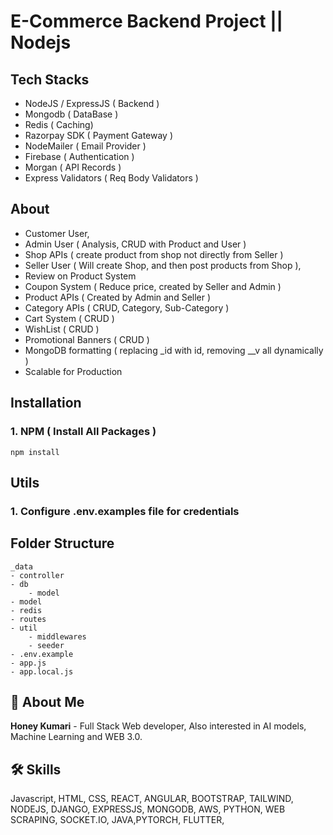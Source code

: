 # E-Commerce Backend Project || Nodejs

## Tech Stacks 
- NodeJS / ExpressJS ( Backend )
- Mongodb ( DataBase )
- Redis ( Caching)
- Razorpay SDK ( Payment Gateway )
- NodeMailer ( Email Provider )
- Firebase ( Authentication )
- Morgan ( API Records )
- Express Validators ( Req Body Validators )

## About
- Customer User,
- Admin User ( Analysis, CRUD with Product and User )
- Shop APIs ( create product from shop not directly from Seller  )
- Seller User ( Will create Shop, and then post products from Shop ),
- Review on Product System
- Coupon System ( Reduce price, created by Seller and Admin )
- Product APIs ( Created by Admin and Seller )
- Category APIs ( CRUD, Category, Sub-Category )
- Cart System ( CRUD )
- WishList ( CRUD )
- Promotional Banners ( CRUD )
- MongoDB formatting ( replacing _id with id, removing __v all dynamically )
- Scalable for Production

## Installation

### 1. NPM ( Install All Packages )

```
npm install
```

## Utils

### 1. Configure .env.examples file for credentials

## Folder Structure

```
_data
- controller
- db
    - model
- model
- redis
- routes
- util
    - middlewares
    - seeder
- .env.example
- app.js
- app.local.js
```

## 🚀 About Me

**Honey Kumari** - Full Stack Web developer, Also interested in AI models, Machine Learning and WEB 3.0.


## 🛠 Skills
Javascript, HTML, CSS, REACT, ANGULAR, BOOTSTRAP, TAILWIND,  NODEJS, DJANGO, EXPRESSJS, MONGODB, AWS, PYTHON, WEB SCRAPING, SOCKET.IO, JAVA,PYTORCH, FLUTTER, 
